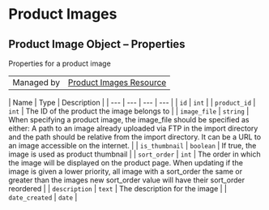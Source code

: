 # Product Images

## Product Image Object – Properties

Properties for a product image

|||
|---|---|
| Managed by | [Product Images Resource](/api/?BasicAuth#product-images-resource)


| Name | Type | Description |
| --- | --- | --- | --- |
| `id` | `int` |
| `product_id` | `int` | The ID of the product the image belongs to |
| `image_file` | `string` | When specifying a product image, the image_file should be specified as either: A path to an image already uploaded via FTP in the import directory and the path should be relative from the import directory. It can be a URL to an image accessible on the internet. |
| `is_thumbnail` | `boolean` | If true, the image is used as product thumbnail |
| `sort_order` | `int` | The order in which the image will be displayed on the product page. When updating if the image is given a lower priority, all image with a sort_order the same or greater than the images new sort_order value will have their sort_order reordered |
| `description` | `text` | The description for the image |
| `date_created` | `date` |
